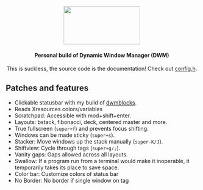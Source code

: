 <div align=center>

<img src="https://dwm.suckless.org/dwm.svg" 
     data-canonical-src="https://dwm.suckless.org/dwm.svg"
     width="200"
     height="100" />
  
#### Personal build of Dynamic Window Manager (DWM)
This is suckless, the source code is the documentation! Check out [config.h](config.h).

</div>

## Patches and features

- Clickable statusbar with my build of [dwmblocks](https://github.com/vladdoster/dwmblocks).
- Reads Xresources colors/variables
- Scratchpad: Accessible with mod+shift+enter.
- Layouts: bstack, fibonacci, deck, centered master and more.
- True fullscreen (`super+f`) and prevents focus shifting.
- Windows can be made sticky (`super+s`).
- Stacker: Move windows up the stack manually (`super-K/J`).
- Shiftview: Cycle through tags (`super+g/;`).
- Vanity gaps: Gaps allowed across all layouts.
- Swallow: If a program run from a terminal would make it inoperable, it temporarily takes its place to save space.
- Color bar: Customize colors of status bar
- No Border: No border if single window on tag
